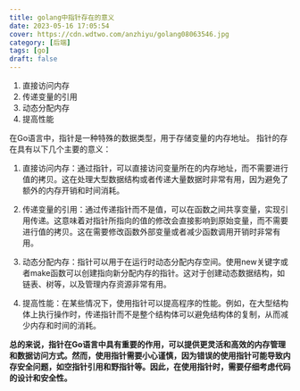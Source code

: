 ```yaml
---
title: golang中指针存在的意义
date: 2023-05-16 17:05:54
cover: https://cdn.wdtwo.com/anzhiyu/golang08063546.jpg
category: [后端]
tags: [go]
draft: false
---
```


1. 直接访问内存
2. 传递变量的引用
3. 动态分配内存
4. 提高性能

<!--more-->
在Go语言中，指针是一种特殊的数据类型，用于存储变量的内存地址。
指针的存在具有以下几个主要的意义：

1. 直接访问内存：通过指针，可以直接访问变量所在的内存地址，而不需要进行值的拷贝。这在处理大型数据结构或者传递大量数据时非常有用，因为避免了额外的内存开销和时间消耗。

2. 传递变量的引用：通过传递指针而不是值，可以在函数之间共享变量，实现引用传递。这意味着对指针所指向的值的修改会直接影响到原始变量，而不需要进行值的拷贝。这在需要修改函数外部变量或者减少函数调用开销时非常有用。

3. 动态分配内存：指针可以用于在运行时动态分配内存空间。使用new关键字或者make函数可以创建指向新分配内存的指针。这对于创建动态数据结构，如链表、树等，以及管理内存资源非常有用。

4. 提高性能：在某些情况下，使用指针可以提高程序的性能。例如，在大型结构体上执行操作时，传递指针而不是整个结构体可以避免结构体的复制，从而减少内存和时间的消耗。

**总的来说，指针在Go语言中具有重要的作用，可以提供更灵活和高效的内存管理和数据访问方式。然而，使用指针需要小心谨慎，因为错误的使用指针可能导致内存安全问题，如空指针引用和野指针等。因此，在使用指针时，需要仔细考虑代码的设计和安全性。**






